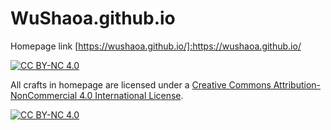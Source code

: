 # WuShaoa.github.io

Homepage link
[https://wushaoa.github.io/]:https://wushaoa.github.io/

[![CC BY-NC 4.0][cc-by-nc-shield]][cc-by-nc]

All crafts in homepage are licensed under a
[Creative Commons Attribution-NonCommercial 4.0 International License][cc-by-nc].

[![CC BY-NC 4.0][cc-by-nc-image]][cc-by-nc]

[cc-by-nc]: https://creativecommons.org/licenses/by-nc/4.0/
[cc-by-nc-image]: https://licensebuttons.net/l/by-nc/4.0/88x31.png
[cc-by-nc-shield]: https://img.shields.io/badge/License-CC%20BY--NC%204.0-lightgrey.svg

